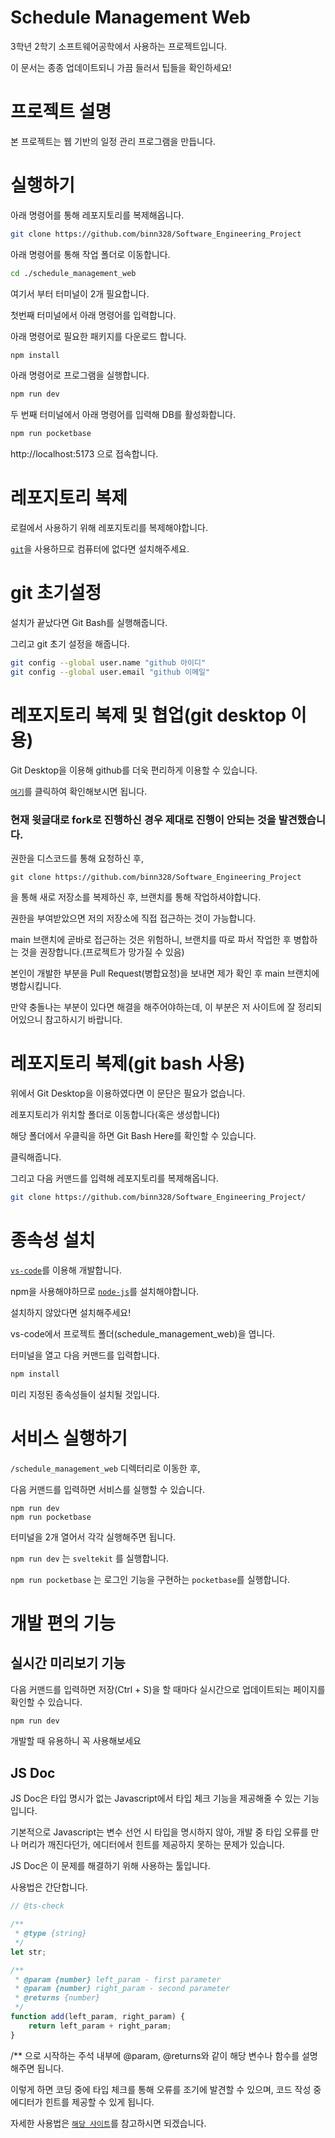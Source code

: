# Schedule Management Web

3학년 2학기 소프트웨어공학에서 사용하는 프로젝트입니다.

이 문서는 종종 업데이트되니 가끔 들러서 팁들을 확인하세요!

# 프로젝트 설명

본 프로젝트는 웹 기반의 일정 관리 프로그램을 만듭니다.

# 실행하기

아래 명령어를 통해 레포지토리를 복제해옵니다.

```bash
git clone https://github.com/binn328/Software_Engineering_Project
```

아래 명령어를 통해 작업 폴더로 이동합니다.

```bash
cd ./schedule_management_web
```

여기서 부터 터미널이 2개 필요합니다.

첫번째 터미널에서 아래 명령어를 입력합니다.

아래 명령어로 필요한 패키지를 다운로드 합니다.

```bash
npm install
```

아래 명령어로 프로그램을 실행합니다.

```bash
npm run dev
```

두 번째 터미널에서 아래 명령어를 입력해 DB를 활성화합니다.

```bash
npm run pocketbase
```

http://localhost:5173 으로 접속합니다.

# 레포지토리 복제

로컬에서 사용하기 위해 레포지토리를 복제해야합니다.

[`git`](https://git-scm.com/download/win)을 사용하므로 컴퓨터에 없다면 설치해주세요.

# git 초기설정

설치가 끝났다면 Git Bash를 실행해줍니다.

그리고 git 초기 설정을 해줍니다.

```bash
git config --global user.name "github 아이디"
git config --global user.email "github 이메일"
```

# 레포지토리 복제 및 협업(git desktop 이용)

Git Desktop을 이용해 github를 더욱 편리하게 이용할 수 있습니다.

[`여기`](https://eunyoe.tistory.com/m/210)를 클릭하여 확인해보시면 됩니다.

### 현재 윗글대로 fork로 진행하신 경우 제대로 진행이 안되는 것을 발견했습니다.

권한을 디스코드를 통해 요청하신 후,

```shell
git clone https://github.com/binn328/Software_Engineering_Project
```

을 통해 새로 저장소를 복제하신 후, 브랜치를 통해 작업하셔야합니다.

권한을 부여받았으면 저의 저장소에 직접 접근하는 것이 가능합니다.

main 브랜치에 곧바로 접근하는 것은 위험하니, 브랜치를 따로 파서 작업한 후 병합하는 것을 권장합니다.(프로젝트가 망가질 수 있음)

본인이 개발한 부분을 Pull Request(병합요청)을 보내면 제가 확인 후 main 브랜치에 병합시킵니다.

만약 충돌나는 부분이 있다면 해결을 해주어야하는데, 이 부분은 저 사이트에 잘 정리되어있으니 참고하시기 바랍니다.

# 레포지토리 복제(git bash 사용)

위에서 Git Desktop을 이용하였다면 이 문단은 필요가 없습니다.

레포지토리가 위치할 폴더로 이동합니다(혹은 생성합니다)

해당 폴더에서 우클릭을 하면 Git Bash Here를 확인할 수 있습니다.

클릭해줍니다.

그리고 다음 커맨드를 입력해 레포지토리를 복제해옵니다.

```bash
git clone https://github.com/binn328/Software_Engineering_Project/
```

# 종속성 설치

[`vs-code`](https://code.visualstudio.com/download)를 이용해 개발합니다.

npm을 사용해야하므로 [`node-js`](https://nodejs.org/ko/download)를 설치해야합니다.

설치하지 않았다면 설치해주세요!

vs-code에서 프로젝트 폴더(schedule_management_web)을 엽니다.

터미널을 열고 다음 커맨드를 입력합니다.

```bash
npm install
```

미리 지정된 종속성들이 설치될 것입니다.

# 서비스 실행하기

`/schedule_management_web` 디렉터리로 이동한 후,

다음 커맨드를 입력하면 서비스를 실행할 수 있습니다.

```shell
npm run dev
npm run pocketbase
```

터미널을 2개 열어서 각각 실행해주면 됩니다.

`npm run dev` 는 `sveltekit` 를 실행합니다.

`npm run pocketbase` 는 로그인 기능을 구현하는 `pocketbase`를 실행합니다.

# 개발 편의 기능

## 실시간 미리보기 기능

다음 커맨드를 입력하면 저장(Ctrl + S)을 할 때마다 실시간으로 업데이트되는 페이지를 확인할 수 있습니다.

```bash
npm run dev
```

개발할 때 유용하니 꼭 사용해보세요

## JS Doc

JS Doc은 타입 명시가 없는 Javascript에서 타입 체크 기능을 제공해줄 수 있는 기능입니다.

기본적으로 Javascript는 변수 선언 시 타입을 명시하지 않아, 개발 중 타입 오류를 만나 머리가 깨진다던가, 에디터에서 힌트를 제공하지 못하는 문제가 있습니다.

JS Doc은 이 문제를 해결하기 위해 사용하는 툴입니다.

사용법은 간단합니다.

```javascript
// @ts-check

/**
 * @type {string}
 */
let str;

/**
 * @param {number} left_param - first parameter
 * @param {number} right_param - second parameter
 * @returns {number}
 */
function add(left_param, right_param) {
    return left_param + right_param;
}
```

/\*\* 으로 시작하는 주석 내부에 @param, @returns와 같이 해당 변수나 함수를 설명해주면 됩니다.

이렇게 하면 코딩 중에 타입 체크를 통해 오류를 조기에 발견할 수 있으며, 코드 작성 중 에디터가 힌트를 제공할 수 있게 됩니다.

자세한 사용법은 [`해당 사이트`](https://poiemaweb.com/jsdoc-type-hint)를 참고하시면 되겠습니다.
